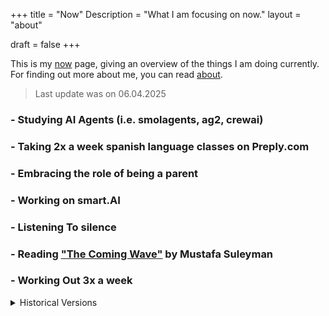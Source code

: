 +++
title = "Now"
Description = "What I am focusing on now."
layout = "about"

draft = false
+++

This is my [now](https://nownownow.com) page, giving an overview of the things I am doing currently. For finding out more about me, you can read [about](/about/).

> Last update was on 06.04.2025

### - Studying AI Agents (i.e. smolagents, ag2, crewai)

### - Taking 2x a week spanish language classes on Preply.com

### - Embracing the role of being a parent

### - Working on smart.AI

### - Listening To silence

### - Reading  ["The Coming Wave"](https://www.amazon.de/-/en/Coming-Wave-Technology-Twenty-first-Centurys/dp/0593593952) by Mustafa Suleyman

### - Working Out 3x a week




<details>

<summary>Historical Versions</summary>

### No History Yet


</details>